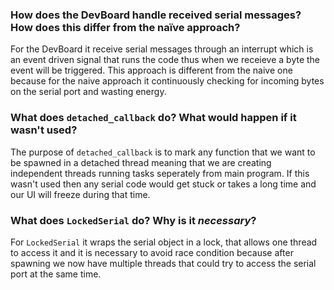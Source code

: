 ### How does the DevBoard handle received serial messages? How does this differ from the naïve approach?
For the DevBoard it receive serial messages through an interrupt which is an event driven signal that runs the code thus when we receieve a byte the event will be triggered. This approach is different from the naive one because for the naive approach it continuously checking for incoming bytes on the serial port and wasting energy. 

### What does `detached_callback` do? What would happen if it wasn't used?
The purpose of `detached_callback` is to mark any function that we want to be spawned in a detached thread meaning that we are creating independent threads running tasks seperately from main program. If this wasn't used then any serial code would get stuck or takes a long time and our UI will freeze during that time. 

### What does `LockedSerial` do? Why is it _necessary_?
For `LockedSerial` it wraps the serial object in a lock, that allows one thread to access it and it is necessary to avoid race condition because after spawning we now have multiple threads that could try to access the serial port at the same time.
